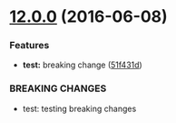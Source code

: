 <a name="12.0.0"></a>
# [12.0.0](https://aui-team-bot/:j6Rw/%22Jt4J+3~Y-%,@bitbucket.org/atlassian/atlaskit-spike.git/compare/12.0.1-tmp-atlaskit-component-c...v12.0.0) (2016-06-08)


### Features

* **test:** breaking change ([51f431d](https://aui-team-bot/:j6Rw/%22Jt4J+3~Y-%,@bitbucket.org/atlassian/atlaskit-spike.git/commits/51f431d))


### BREAKING CHANGES

* test: testing breaking changes



